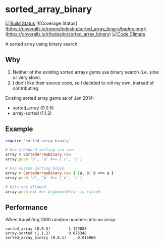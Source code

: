 sorted_array_binary
===================

[![Build Status](https://travis-ci.org/ledestin/sorted_array_binary.png)](https://travis-ci.org/ledestin/sorted_array_binary)
[![Coverage Status] (https://coveralls.io/repos/ledestin/sorted_array_binary/badge.png)] (https://coveralls.io/r/ledestin/sorted_array_binary)
[![Code Climate](https://codeclimate.com/github/ledestin/sorted_array_binary.png)](https://codeclimate.com/github/ledestin/sorted_array_binary)

A sorted array using binary search

## Why

1. Neither of the existing sorted arrays gems use binary search (i.e. slow or
   very slow).
2. I don't like their source code, so I decided to roll my own, instead of
   contributing.

Existing sorted array gems as of Jan 2014:
* sorted_array (0.0.5)
* array-sorted (1.1.2)

## Example

```ruby
require 'sorted_array_binary'

# Use standard sorting via <=>.
array = SortedArrayBinary.new
array.push 'b', 'a' #=> ['a', 'b']

# Use custom sorting block.
array = SortedArrayBinary.new { |a, b| b <=> a }
array.push 'a', 'b' #=> ['b', 'a']

# Nils not allowed.
array.push nil #=> ArgumentError is raised
```

## Performance

When #push'ing 1000 random numbers into an array:
```
sorted_array (0.0.5)		1.179088
array-sorted (1.1.2)		0.076348
sorted_array_binary (0.0.1)     0.015969
```
